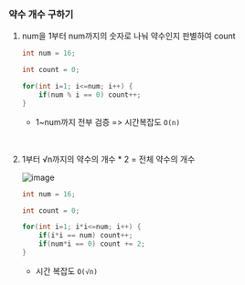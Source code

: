 ### 약수  개수 구하기

1. num을 1부터 num까지의 숫자로 나눠 약수인지 판별하여 count

   ````java
   int num = 16;
   
   int count = 0;
   
   for(int i=1; i<=num; i++) {
       if(num % i == 0) count++;
   }
   ````

   - 1~num까지 전부 검증 => 시간복잡도 `O(n)`

<br>

2. 1부터 √n까지의 약수의 개수 * 2 = 전체 약수의 개수 

   ![image](https://user-images.githubusercontent.com/43842108/218763600-57a06196-abdd-48e4-8d10-504e5c31800b.png)

   ````java
   int num = 16;
   
   int count = 0;
   
   for(int i=1; i*i<=num; i++) {
       if(i*i == num) count++;
       if(num*i == 0) count += 2;
   }
   ````

   - 시간 복잡도 `O(√n)`
